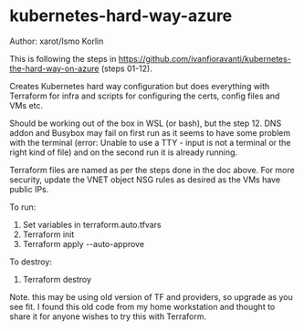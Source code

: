 # kubernetes-hard-way-azure

Author: xarot/Ismo Korlin

This is following the steps in https://github.com/ivanfioravanti/kubernetes-the-hard-way-on-azure (steps 01-12).

Creates Kubernetes hard way configuration but does everything with Terraform for infra and scripts for configuring the certs, config files and VMs etc.

Should be working out of the box in WSL (or bash), but the step 12. DNS addon and Busybox may fail on first run as it seems to have some problem with the terminal (error: Unable to use a TTY - input is not a terminal or the right kind of file) and on the second run it is already running.

Terraform files are named as per the steps done in the doc above. For more security, update the VNET object NSG rules as desired as the VMs have public IPs.

To run:

1. Set variables in terraform.auto.tfvars
2. Terraform init
3. Terraform apply --auto-approve

To destroy:

1. Terraform destroy

Note. this may be using old version of TF and providers, so upgrade as you see fit. I found this old code from my home workstation and thought to share it for anyone wishes to try this with Terraform.
